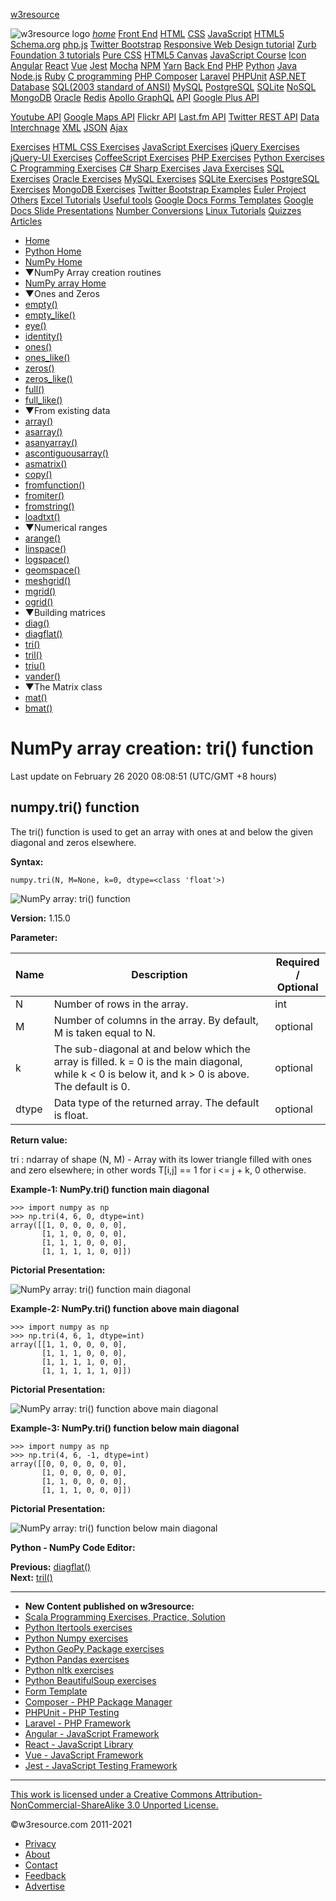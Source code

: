 <span class="mdl-layout-title">[w3resource](https://www.w3resource.com/index.php)</span>

<span class="mdl-layout-title"><img src="https://www.w3resource.com/images/w3resource-logo.png" alt="w3resource logo" id="log_img" class="drawer_logo" /></span> <a href="https://www.w3resource.com/index.php" class="mdl-navigation__link"><em>home</em></a> <a href="#" id="drawer_menu_topic_head1" class="mdl-navigation__link">Front End</a> <a href="https://www.w3resource.com/html/HTML-tutorials.php" class="mdl-navigation__link">HTML</a> <a href="https://www.w3resource.com/css/CSS-tutorials.php" class="mdl-navigation__link">CSS</a> <a href="https://www.w3resource.com/javascript/javascript.php" class="mdl-navigation__link">JavaScript</a> <a href="https://www.w3resource.com/html5/introduction.php" class="mdl-navigation__link">HTML5</a> <a href="https://www.w3resource.com/schema.org/introduction.php" class="mdl-navigation__link">Schema.org</a> <a href="https://www.w3resource.com/phpjs/use-php-functions-in-javascript.php" class="mdl-navigation__link">php.js</a> <a href="https://www.w3resource.com/twitter-bootstrap/tutorial.php" class="mdl-navigation__link">Twitter Bootstrap</a> <a href="https://www.w3resource.com/responsive-web-design/overview.php" class="mdl-navigation__link">Responsive Web Design tutorial</a> <a href="https://www.w3resource.com/zurb-foundation3/introduction.php" class="mdl-navigation__link">Zurb Foundation 3 tutorials</a> <a href="https://www.w3resource.com/pure/" class="mdl-navigation__link">Pure CSS</a> <a href="https://www.w3resource.com/html5-canvas/" class="mdl-navigation__link">HTML5 Canvas</a> <a href="https://www.w3resource.com/course/javascript-course.html" class="mdl-navigation__link">JavaScript Course</a> <a href="https://www.w3resource.com/icon/" class="mdl-navigation__link">Icon</a> <a href="https://www.w3resource.com/angular/getting-started-with-angular.php" class="mdl-navigation__link">Angular</a> <a href="https://www.w3resource.com/react/react-js-overview.php" class="mdl-navigation__link">React</a> <a href="https://www.w3resource.com/vue/installation.php" class="mdl-navigation__link">Vue</a> <a href="https://www.w3resource.com/jest/introduction.php" class="mdl-navigation__link">Jest</a> <a href="https://www.w3resource.com/mocha/getting-started.php" class="mdl-navigation__link">Mocha</a> <a href="https://www.w3resource.com/npm/getting-started-with-npm.php" class="mdl-navigation__link">NPM</a> <a href="https://www.w3resource.com/yarn/getting-started-with-yarn.php" class="mdl-navigation__link">Yarn</a> <a href="#" id="drawer_menu_topic_head2" class="mdl-navigation__link">Back End</a> <a href="https://www.w3resource.com/php/php-home.php" class="mdl-navigation__link">PHP</a> <a href="https://www.w3resource.com/python/python-tutorial.php" class="mdl-navigation__link">Python</a> <a href="https://www.w3resource.com/java-tutorial/" class="mdl-navigation__link">Java</a> <a href="https://www.w3resource.com/node.js/node.js-tutorials.php" class="mdl-navigation__link">Node.js</a> <a href="https://www.w3resource.com/ruby/" class="mdl-navigation__link">Ruby</a> <a href="https://www.w3resource.com/c-programming/programming-in-c.php" class="mdl-navigation__link">C programming</a> <a href="https://www.w3resource.com/php/composer/a-gentle-introduction-to-composer.php" class="mdl-navigation__link">PHP Composer</a> <a href="https://www.w3resource.com/php/PHPUnit/a-gentle-introduction-to-unit-test-and-testing.php" class="mdl-navigation__link">Laravel</a> <a href="https://www.w3resource.com/laravel/laravel-tutorial.php" class="mdl-navigation__link">PHPUnit</a> <a href="https://www.w3resource.com/asp.net/getting-started-with-asp.php" class="mdl-navigation__link">ASP.NET</a> <a href="#" id="drawer_menu_topic_head3" class="mdl-navigation__link">Database</a> <a href="https://www.w3resource.com/sql/tutorials.php" class="mdl-navigation__link">SQL(2003 standard of ANSI)</a> <a href="https://www.w3resource.com/mysql/mysql-tutorials.php" class="mdl-navigation__link">MySQL</a> <a href="https://w3resource.com/PostgreSQL/tutorial.php" class="mdl-navigation__link">PostgreSQL</a> <a href="https://www.w3resource.com/sqlite/" class="mdl-navigation__link">SQLite</a> <a href="https://www.w3resource.com/mongodb/nosql.php" class="mdl-navigation__link">NoSQL</a> <a href="https://www.w3resource.com/mongodb/nosql.php" class="mdl-navigation__link">MongoDB</a> <a href="https://www.w3resource.com/oracle/index.php" class="mdl-navigation__link">Oracle</a> <a href="https://www.w3resource.com/redis/index.php" class="mdl-navigation__link">Redis</a> <a href="https://www.w3resource.com/apollo-graphql/the-apollo-graphql-platform.php" class="mdl-navigation__link">Apollo GraphQL</a> <a href="#" id="drawer_menu_topic_head4" class="mdl-navigation__link">API</a> <a href="https://www.w3resource.com/API/google-plus/tutorial.php" class="mdl-navigation__link">Google Plus API</a>

<a href="https://www.w3resource.com/API/youtube/tutorial.php" class="mdl-navigation__link">Youtube API</a> <a href="https://www.w3resource.com/API/google-maps/index.php" class="mdl-navigation__link">Google Maps API</a> <a href="https://www.w3resource.com/API/flickr/tutorial.php" class="mdl-navigation__link">Flickr API</a> <a href="https://www.w3resource.com/API/last.fm/tutorial.php" class="mdl-navigation__link">Last.fm API</a> <a href="https://www.w3resource.com/API/twitter-rest-api/" class="mdl-navigation__link">Twitter REST API</a> <a href="#" id="drawer_menu_topic_head5" class="mdl-navigation__link">Data Interchnage</a> <a href="https://www.w3resource.com/xml/xml.php" class="mdl-navigation__link">XML</a> <a href="https://www.w3resource.com/JSON/introduction.php" class="mdl-navigation__link">JSON</a> <a href="https://www.w3resource.com/ajax/introduction.php" class="mdl-navigation__link">Ajax</a>

<a href="#" id="drawer_menu_topic_head6" class="mdl-navigation__link">Exercises</a> <a href="https://www.w3resource.com/html-css-exercise/index.php" class="mdl-navigation__link">HTML CSS Exercises</a> <a href="https://www.w3resource.com/javascript-exercises/" class="mdl-navigation__link">JavaScript Exercises</a> <a href="https://www.w3resource.com/jquery-exercises/" class="mdl-navigation__link">jQuery Exercises</a> <a href="https://www.w3resource.com/jquery-ui-exercises/" class="mdl-navigation__link">jQuery-UI Exercises</a> <a href="https://www.w3resource.com/coffeescript-exercises/" class="mdl-navigation__link">CoffeeScript Exercises</a> <a href="https://www.w3resource.com/php-exercises/" class="mdl-navigation__link">PHP Exercises</a> <a href="https://www.w3resource.com/python-exercises/" class="mdl-navigation__link">Python Exercises</a> <a href="https://www.w3resource.com/c-programming-exercises/" class="mdl-navigation__link">C Programming Exercises</a> <a href="https://www.w3resource.com/csharp-exercises/" class="mdl-navigation__link">C# Sharp Exercises</a> <a href="https://www.w3resource.com/java-exercises/" class="mdl-navigation__link">Java Exercises</a> <a href="https://www.w3resource.com/sql-exercises/" class="mdl-navigation__link">SQL Exercises</a> <a href="https://www.w3resource.com/oracle-exercises/" class="mdl-navigation__link">Oracle Exercises</a> <a href="https://www.w3resource.com/mysql-exercises/" class="mdl-navigation__link">MySQL Exercises</a> <a href="https://www.w3resource.com/sqlite-exercises/" class="mdl-navigation__link">SQLite Exercises</a> <a href="https://www.w3resource.com/postgresql-exercises/" class="mdl-navigation__link">PostgreSQL Exercises</a> <a href="https://www.w3resource.com/mongodb-exercises/" class="mdl-navigation__link">MongoDB Exercises</a> <a href="https://www.w3resource.com/twitter-bootstrap/examples.php" class="mdl-navigation__link">Twitter Bootstrap Examples</a> <a href="https://www.w3resource.com/euler-project/" class="mdl-navigation__link">Euler Project</a> <a href="#" id="drawer_menu_topic_head7" class="mdl-navigation__link">Others</a> <a href="https://www.w3resource.com/excel/" class="mdl-navigation__link">Excel Tutorials</a> <a href="https://www.w3resource.com/web-development-tools/useful-web-development-tools.php" class="mdl-navigation__link">Useful tools</a> <a href="https://www.w3resource.com/form-template/" class="mdl-navigation__link">Google Docs Forms Templates</a> <a href="https://www.w3resource.com/slides/" class="mdl-navigation__link">Google Docs Slide Presentations</a> <a href="https://www.w3resource.com/convert/number/binary-to-decimal.php" class="mdl-navigation__link">Number Conversions</a> <a href="https://www.w3resource.com/linux-system-administration/installation.php" class="mdl-navigation__link">Linux Tutorials</a> <a href="https://www.w3resource.com/quizzes/python/index.php" class="mdl-navigation__link">Quizzes</a> <a href="https://www.w3resource.com/Articles/index.php" class="mdl-navigation__link">Articles</a>

- [Home](/index.php)
- [Python Home](/python/python-tutorial.php)
- [NumPy Home](/numpy/index.php)
- ▼NumPy Array creation routines
- [NumPy array Home](/numpy/array-creation/index.php)
- ▼Ones and Zeros
- [empty()](/numpy/array-creation/empty.php)
- [empty_like()](/numpy/array-creation/empty_like.php)
- [eye()](/numpy/array-creation/eye.php)
- [identity()](/numpy/array-creation/identity.php)
- [ones()](/numpy/array-creation/ones.php)
- [ones_like()](/numpy/array-creation/ones_like.php)
- [zeros()](/numpy/array-creation/zeros.php)
- [zeros_like()](/numpy/array-creation/zeros_like.php)
- [full()](/numpy/array-creation/full.php)
- [full_like()](/numpy/array-creation/full_like.php)
- ▼From existing data
- [array()](/numpy/array-creation/array.php)
- [asarray()](/numpy/array-creation/asarray.php)
- [asanyarray()](/numpy/array-creation/asanyarray.php)
- [ascontiguousarray()](/numpy/array-creation/ascontiguousarray.php)
- [asmatrix()](/numpy/array-creation/asmatrix.php)
- [copy()](/numpy/array-creation/copy.php)
- [fromfunction()](/numpy/array-creation/fromfunction.php)
- [fromiter()](/numpy/array-creation/fromiter.php)
- [fromstring()](/numpy/array-creation/fromstring.php)
- [loadtxt()](/numpy/array-creation/loadtxt.php)
- ▼Numerical ranges
- [arange()](/numpy/array-creation/arange.php)
- [linspace()](/numpy/array-creation/linspace.php)
- [logspace()](/numpy/array-creation/logspace.php)
- [geomspace()](/numpy/array-creation/geomspace.php)
- [meshgrid()](/numpy/array-creation/meshgrid.php)
- [mgrid()](/numpy/array-creation/mgrid.php)
- [ogrid()](/numpy/array-creation/ogrid.php)
- ▼Building matrices
- [diag()](/numpy/array-creation/diag.php)
- [diagflat()](/numpy/array-creation/diagflat.php)
- [tri()](/numpy/array-creation/tri.php)
- [tril()](/numpy/array-creation/tril.php)
- [triu()](/numpy/array-creation/triu.php)
- [vander()](/numpy/array-creation/vander.php)
- ▼The Matrix class
- [mat()](/numpy/array-creation/mat.php)
- [bmat()](/numpy/array-creation/bmat.php)

# NumPy array creation: tri() function

Last update on February 26 2020 08:08:51 (UTC/GMT +8 hours)

<span class="underline"></span>

<span class="underline"></span>

## numpy.tri() function

The tri() function is used to get an array with ones at and below the given diagonal and zeros elsewhere.

**Syntax:**

    numpy.tri(N, M=None, k=0, dtype=<class 'float'>)

![NumPy array: tri() function](https://www.w3resource.com/w3r_images/numpy-tri-function-image-a.png)

**Version:** 1.15.0

**Parameter:**

<table><thead><tr class="header"><th>Name</th><th>Description</th><th>Required /<br />
Optional</th></tr></thead><tbody><tr class="odd"><td>N</td><td>Number of rows in the array.</td><td>int</td></tr><tr class="even"><td>M</td><td>Number of columns in the array. By default, M is taken equal to N.</td><td>optional</td></tr><tr class="odd"><td>k</td><td>The sub-diagonal at and below which the array is filled. k = 0 is the main diagonal, while k &lt; 0 is below it, and k &gt; 0 is above. The default is 0.</td><td>optional</td></tr><tr class="even"><td>dtype</td><td>Data type of the returned array. The default is float.</td><td>optional</td></tr></tbody></table>

**Return value:**

tri : ndarray of shape (N, M) - Array with its lower triangle filled with ones and zero elsewhere; in other words T\[i,j\] == 1 for i &lt;= j + k, 0 otherwise.

**Example-1: NumPy.tri() function main diagonal**

    >>> import numpy as np
    >>> np.tri(4, 6, 0, dtype=int)
    array([[1, 0, 0, 0, 0, 0],
           [1, 1, 0, 0, 0, 0],
           [1, 1, 1, 0, 0, 0],
           [1, 1, 1, 1, 0, 0]])

**Pictorial Presentation:**

![NumPy array: tri() function main diagonal](https://www.w3resource.com/w3r_images/numpy-tri-function-main-diagonal.png)

**Example-2: NumPy.tri() function above main diagonal**

    >>> import numpy as np
    >>> np.tri(4, 6, 1, dtype=int)
    array([[1, 1, 0, 0, 0, 0],
           [1, 1, 1, 0, 0, 0],
           [1, 1, 1, 1, 0, 0],
           [1, 1, 1, 1, 1, 0]])

**Pictorial Presentation:**

![NumPy array: tri() function above main diagonal](https://www.w3resource.com/w3r_images/numpy-tri-function-above-main-diagonal.png)

**Example-3: NumPy.tri() function below main diagonal**

    >>> import numpy as np
    >>> np.tri(4, 6, -1, dtype=int)
    array([[0, 0, 0, 0, 0, 0],
           [1, 0, 0, 0, 0, 0],
           [1, 1, 0, 0, 0, 0],
           [1, 1, 1, 0, 0, 0]])

**Pictorial Presentation:**

![NumPy array: tri() function below main diagonal](https://www.w3resource.com/w3r_images/numpy-tri-function-below-main-diagonal.png)

**Python - NumPy Code Editor:**

**Previous:** [diagflat()](https://www.w3resource.com/numpy/array-creation/diagflat.php)  
**Next:** [tril()](https://www.w3resource.com/numpy/array-creation/tril.php)

---

<span class="underline"></span>

- **New Content published on w3resource:**
- [Scala Programming Exercises, Practice, Solution](https://www.w3resource.com/scala-exercises/index.php)
- [Python Itertools exercises](https://www.w3resource.com/python-exercises/itertools/index.php)
- [Python Numpy exercises](https://www.w3resource.com/python-exercises/numpy/index.php)
- [Python GeoPy Package exercises](https://www.w3resource.com/python-exercises/geopy/index.php)
- [Python Pandas exercises](https://www.w3resource.com/python-exercises/pandas/index.php)
- [Python nltk exercises](https://www.w3resource.com/python-exercises/nltk/index.php)
- [Python BeautifulSoup exercises](https://www.w3resource.com/python-exercises/BeautifulSoup/index.php)
- [Form Template](https://www.w3resource.com/form-template/)
- [Composer - PHP Package Manager](https://www.w3resource.com/php/composer/a-gentle-introduction-to-composer.php)
- [PHPUnit - PHP Testing](https://www.w3resource.com/php/PHPUnit/a-gentle-introduction-to-unit-test-and-testing.php)
- [Laravel - PHP Framework](https://www.w3resource.com/laravel/laravel-tutorial.php)
- [Angular - JavaScript Framework](https://www.w3resource.com/angular/getting-started-with-angular.php)
- [React - JavaScript Library](https://www.w3resource.com/react/react-js-overview.php)
- [Vue - JavaScript Framework](https://www.w3resource.com/vue/installation.php)
- [Jest - JavaScript Testing Framework](https://www.w3resource.com/jest/jest-getting-started.php)

---

<span class="underline"></span>

<span class="underline"></span>

<span class="underline"></span>

[This work is licensed under a Creative Commons Attribution-NonCommercial-ShareAlike 3.0 Unported License.](https://creativecommons.org/licenses/by-nc-sa/3.0/deed.en_US)

©w3resource.com 2011-2021

- [Privacy](https://www.w3resource.com/privacy.php)
- [About](https://www.w3resource.com/about.php)
- [Contact](https://www.w3resource.com/contact.php)
- [Feedback](https://www.w3resource.com/feedback.php)
- [Advertise](https://www.w3resource.com/advertise.php)
